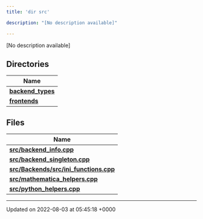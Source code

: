 ```yaml
---
title: 'dir src'

description: "[No description available]"

---
```







[No description available]

## Directories

| Name           |
| -------------- |
| **[backend_types](/documentation/code/colliderbit/files/dir_b527edc069529a14d3e4c2705eb9d20d/#dir-backend-types)**  |
| **[frontends](/documentation/code/colliderbit/files/dir_77ab0f892136e40173eaae1d6cbb562c/#dir-frontends)**  |

## Files

| Name           |
| -------------- |
| **[src/backend_info.cpp](/documentation/code/colliderbit/files/backend__info_8cpp/#file-backend-info.cpp)**  |
| **[src/backend_singleton.cpp](/documentation/code/colliderbit/files/backend__singleton_8cpp/#file-backend-singleton.cpp)**  |
| **[src/Backends/src/ini_functions.cpp](/documentation/code/colliderbit/files/backends_2src_2ini__functions_8cpp/#file-backends/src/ini-functions.cpp)**  |
| **[src/mathematica_helpers.cpp](/documentation/code/colliderbit/files/mathematica__helpers_8cpp/#file-mathematica-helpers.cpp)**  |
| **[src/python_helpers.cpp](/documentation/code/colliderbit/files/python__helpers_8cpp/#file-python-helpers.cpp)**  |






-------------------------------

Updated on 2022-08-03 at 05:45:18 +0000
